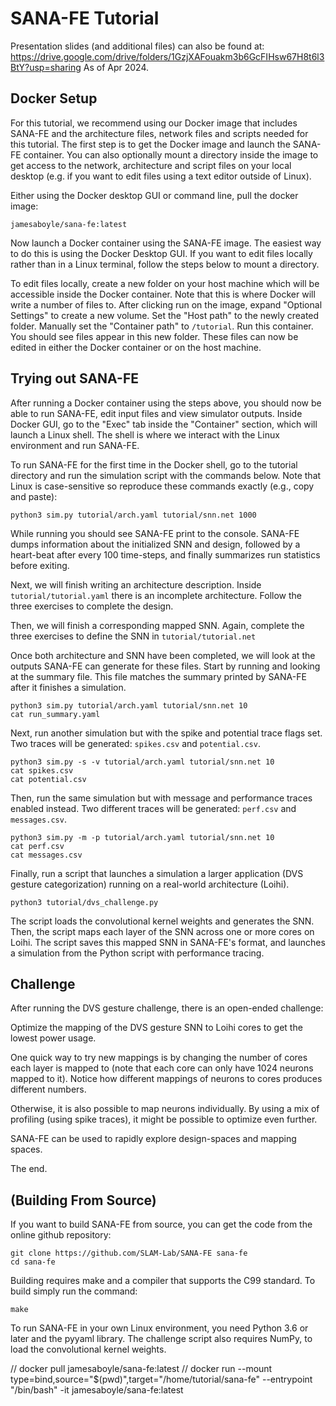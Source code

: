 # SANA-FE Tutorial #

Presentation slides (and additional files) can also be found at:
https://drive.google.com/drive/folders/1GzjXAFouakm3b6GcFIHsw67H8t6l3BtY?usp=sharing
As of Apr 2024.

## Docker Setup ##

For this tutorial, we recommend using our Docker image that includes SANA-FE
and the architecture files, network files and scripts needed for this tutorial.
The first step is to get the Docker image and launch the SANA-FE container. You
can also optionally mount a directory inside the image to get access to the
network, architecture and script files on your local desktop (e.g. if you want
to edit files using a text editor outside of Linux).

Either using the Docker desktop GUI or command line, pull the docker image:

    jamesaboyle/sana-fe:latest

Now launch a Docker container using the SANA-FE image. The easiest way to do
this is using the Docker Desktop GUI. If you want to edit files locally rather
than in a Linux terminal, follow the steps below to mount a directory.

To edit files locally, create a new folder on your host machine which will be
accessible inside the Docker container. Note that this is where Docker will
write a number of files to. After clicking run on the image, expand
"Optional Settings" to create a new volume. Set the "Host path" to the newly
created folder. Manually set the "Container path" to `/tutorial`.
Run this container. You should see files appear in this new folder.
These files can now be edited in either the Docker container or on the host
machine.

## Trying out SANA-FE ##

After running a Docker container using the steps above, you should now be able
to run SANA-FE, edit input files and view simulator outputs. Inside Docker GUI,
go to the "Exec" tab inside the "Container" section, which will launch a Linux
shell. The shell is where we interact with the Linux environment and run
SANA-FE.

To run SANA-FE for the first time in the Docker shell, go to the tutorial
directory and run the simulation script with the commands below. Note that
Linux is case-sensitive so reproduce these commands exactly (e.g., copy and
paste):

    python3 sim.py tutorial/arch.yaml tutorial/snn.net 1000

While running you should see SANA-FE print to the console. SANA-FE dumps
information about the initialized SNN and design, followed by a heart-beat after
every 100 time-steps, and finally summarizes run statistics before exiting.

Next, we will finish writing an architecture description. Inside
`tutorial/tutorial.yaml` there is an incomplete architecture. Follow the three
exercises to complete the design.

Then, we will finish a corresponding mapped SNN. Again, complete the three
exercises to define the SNN in `tutorial/tutorial.net`

Once both architecture and SNN have been completed, we will look at the
outputs SANA-FE can generate for these files. Start by running and looking at
the summary file. This file matches the summary printed by SANA-FE after
it finishes a simulation.

    python3 sim.py tutorial/arch.yaml tutorial/snn.net 10
    cat run_summary.yaml

Next, run another simulation but with the spike and potential trace flags set.
Two traces will be generated: `spikes.csv` and `potential.csv`.

    python3 sim.py -s -v tutorial/arch.yaml tutorial/snn.net 10
    cat spikes.csv
    cat potential.csv

Then, run the same simulation but with message and performance traces
enabled instead. Two different traces will be generated: `perf.csv` and
`messages.csv`.

    python3 sim.py -m -p tutorial/arch.yaml tutorial/snn.net 10
    cat perf.csv
    cat messages.csv

Finally, run a script that launches a simulation a larger application
(DVS gesture categorization) running on a real-world architecture (Loihi).

    python3 tutorial/dvs_challenge.py

The script loads the convolutional kernel weights and generates the SNN.
Then, the script maps each layer of the SNN across one or more cores on Loihi.
The script saves this mapped SNN in SANA-FE's format, and launches a simulation
from the Python script with performance tracing.

## Challenge ##

After running the DVS gesture challenge, there is an open-ended challenge:

Optimize the mapping of the DVS gesture SNN to Loihi cores to get the lowest
power usage.

One quick way to try new mappings is by changing the number of cores each layer
is mapped to (note that each core can only have 1024 neurons mapped to it).
Notice how different mappings of neurons to cores produces different numbers.

Otherwise, it is also possible to map neurons individually. By using a mix of
profiling (using spike traces), it might be possible to optimize even further.

SANA-FE can be used to rapidly explore design-spaces and mapping spaces.

The end.

## (Building From Source) ##

If you want to build SANA-FE from source, you can get the code from the online
github repository:

    git clone https://github.com/SLAM-Lab/SANA-FE sana-fe
    cd sana-fe

Building requires make and a compiler that supports the C99 standard. To build
simply run the command:

    make

To run SANA-FE in your own Linux environment, you need Python 3.6 or later and
the pyyaml library. The challenge script also requires NumPy, to load the
convolutional kernel weights.

// docker pull jamesaboyle/sana-fe:latest
// docker run --mount type=bind,source="$(pwd)",target="/home/tutorial/sana-fe" --entrypoint "/bin/bash" -it jamesaboyle/sana-fe:latest